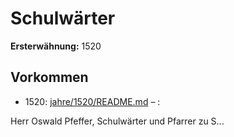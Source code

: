 # Schulwärter

**Ersterwähnung:** 1520

## Vorkommen
- 1520: [jahre/1520/README.md](../jahre/1520/README.md) – :

Herr Oswald Pfeffer, Schulwärter und Pfarrer zu
S...

